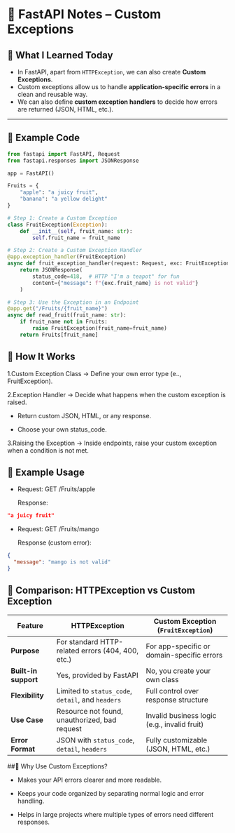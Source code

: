# 📘 FastAPI Notes – Custom Exceptions

## 🔹 What I Learned Today
- In FastAPI, apart from `HTTPException`, we can also create **Custom Exceptions**.
- Custom exceptions allow us to handle **application-specific errors** in a clean and reusable way.
- We can also define **custom exception handlers** to decide how errors are returned (JSON, HTML, etc.).

---

## 🔹 Example Code
```python
from fastapi import FastAPI, Request
from fastapi.responses import JSONResponse

app = FastAPI()

Fruits = {
    "apple": "a juicy fruit",
    "banana": "a yellow delight"
}

# Step 1: Create a Custom Exception
class FruitException(Exception):
    def __init__(self, fruit_name: str):
        self.fruit_name = fruit_name

# Step 2: Create a Custom Exception Handler
@app.exception_handler(FruitException)
async def fruit_exception_handler(request: Request, exc: FruitException):
    return JSONResponse(
        status_code=418,  # HTTP "I'm a teapot" for fun
        content={"message": f"{exc.fruit_name} is not valid"}
    )

# Step 3: Use the Exception in an Endpoint
@app.get("/Fruits/{fruit_name}")
async def read_fruit(fruit_name: str):
    if fruit_name not in Fruits:
        raise FruitException(fruit_name=fruit_name)
    return Fruits[fruit_name]
```
## 🔹 How It Works
1.Custom Exception Class → Define your own error type (e.., FruitException).

2.Exception Handler → Decide what happens when the custom exception is raised.
  * Return custom JSON, HTML, or any response.

 * Choose your own status_code.

3.Raising the Exception → Inside endpoints, raise your custom exception when a condition is not met.

## 🔹 Example Usage
* Request: GET /Fruits/apple

  Response:

```json
"a juicy fruit"
```
* Request: GET /Fruits/mango

  Response (custom error):

```json
{
  "message": "mango is not valid"
}
```
## 🔹 Comparison: HTTPException vs Custom Exception

| Feature        | HTTPException                                  | Custom Exception (`FruitException`)          |
|----------------|-----------------------------------------------|----------------------------------------------|
| **Purpose**    | For standard HTTP-related errors (404, 400, etc.) | For app-specific or domain-specific errors   |
| **Built-in support** | Yes, provided by FastAPI                 | No, you create your own class                 |
| **Flexibility**| Limited to `status_code`, `detail`, and `headers` | Full control over response structure         |
| **Use Case**   | Resource not found, unauthorized, bad request  | Invalid business logic (e.g., invalid fruit) |
| **Error Format** | JSON with `status_code`, `detail`, `headers` | Fully customizable (JSON, HTML, etc.)        |


##🔹 Why Use Custom Exceptions?
* Makes your API errors clearer and more readable.

* Keeps your code organized by separating normal logic and error handling.

* Helps in large projects where multiple types of errors need different responses.